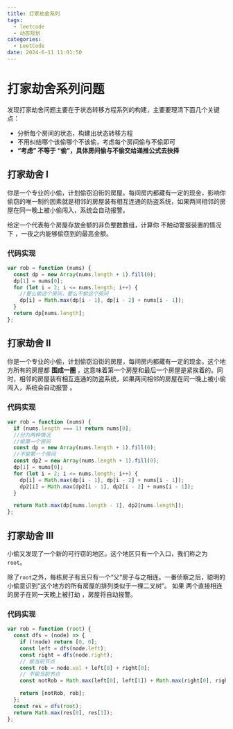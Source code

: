 ```yaml
---
title: 打家劫舍系列
tags:
  - leetcode
  - 动态规划
categories:
  - LeetCode
date: 2024-6-11 11:01:50
---
```


<!-- @format -->

# 打家劫舍系列问题

发现打家劫舍问题主要在于状态转移方程系列的构建，主要要理清下面几个关键点：

- 分析每个房间的状态，构建出状态转移方程
- 不用纠结哪个该偷哪个不该偷，考虑每个房间偷与不偷即可
- **“考虑” 不等于 “偷”，具体房间偷与不偷交给递推公式去抉择**

## 打家劫舍 I

你是一个专业的小偷，计划偷窃沿街的房屋。每间房内都藏有一定的现金，影响你偷窃的唯一制约因素就是相邻的房屋装有相互连通的防盗系统，如果两间相邻的房屋在同一晚上被小偷闯入，系统会自动报警。

给定一个代表每个房屋存放金额的非负整数数组，计算你 不触动警报装置的情况下 ，一夜之内能够偷窃到的最高金额。

### 代码实现

```js
var rob = function (nums) {
  const dp = new Array(nums.length + 1).fill(0);
  dp[1] = nums[0];
  for (let i = 2; i <= nums.length; i++) {
    //要么偷这个房间，要么不偷这个房间
    dp[i] = Math.max(dp[i - 1], dp[i - 2] + nums[i - 1]);
  }
  return dp[nums.length];
};
```

## 打家劫舍 II

你是一个专业的小偷，计划偷窃沿街的房屋，每间房内都藏有一定的现金。这个地方所有的房屋都 **围成一圈** ，这意味着第一个房屋和最后一个房屋是紧挨着的。同时，相邻的房屋装有相互连通的防盗系统，如果两间相邻的房屋在同一晚上被小偷闯入，系统会自动报警 。

### 代码实现

```js
var rob = function (nums) {
  if (nums.length === 1) return nums[0];
  //分为两种情况
  //偷第一个房间
  const dp = new Array(nums.length + 1).fill(0);
  //不偷第一个房间
  const dp2 = new Array(nums.length + 1).fill(0);
  dp[1] = nums[0];
  for (let i = 2; i <= nums.length; i++) {
    dp[i] = Math.max(dp[i - 1], dp[i - 2] + nums[i - 1]);
    dp2[i] = Math.max(dp2[i - 1], dp2[i - 2] + nums[i - 1]);
  }

  return Math.max(dp[nums.length - 1], dp2[nums.length]);
};
```

## 打家劫舍 III

小偷又发现了一个新的可行窃的地区。这个地区只有一个入口，我们称之为`root`。

除了`root`之外，每栋房子有且只有一个“父“房子与之相连。一番侦察之后，聪明的小偷意识到“这个地方的所有房屋的排列类似于一棵二叉树”。 如果 两个直接相连的房子在同一天晚上被打劫 ，房屋将自动报警。

### 代码实现

```js
var rob = function (root) {
  const dfs = (node) => {
    if (!node) return [0, 0];
    const left = dfs(node.left);
    const right = dfs(node.right);
    // 偷当前节点
    const rob = node.val + left[0] + right[0];
    // 不偷当前节点
    const notRob = Math.max(left[0], left[1]) + Math.max(right[0], right[1]);

    return [notRob, rob];
  };
  const res = dfs(root);
  return Math.max(res[0], res[1]);
};
```

<!-- @format -->

